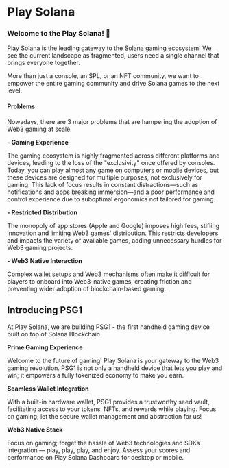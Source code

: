 # Play Solana


### Welcome to the Play Solana! 👾

Play Solana is the leading gateway to the Solana gaming ecosystem! We see the current landscape as fragmented, users need a single channel that brings everyone together.

More than just a console, an SPL, or an NFT community, we want to empower the entire gaming community and drive Solana games to the next level.


#### Problems

Nowadays, there are 3 major problems that are hampering the adoption of Web3 gaming at scale.

**- Gaming Experience**

The gaming ecosystem is highly fragmented across different platforms and devices, leading to the loss of the "exclusivity" once offered by consoles. Today, you can play almost any game on computers or mobile devices, but these devices are designed for multiple purposes, not exclusively for gaming. This lack of focus results in constant distractions—such as notifications and apps breaking immersion—and a poor performance and control experience due to suboptimal ergonomics not tailored for gaming.

**- Restricted Distribution**

The monopoly of app stores (Apple and Google) imposes high fees, stifling innovation and limiting Web3 games' distribution. This restricts developers and impacts the variety of available games, adding unnecessary hurdles for Web3 gaming projects.

**- Web3 Native Interaction**

Complex wallet setups and Web3 mechanisms often make it difficult for players to onboard into Web3-native games, creating friction and preventing wider adoption of blockchain-based gaming.

## Introducing PSG1

At Play Solana, we are building PSG1 - the first handheld gaming device built on top of Solana Blockchain.

**Prime Gaming Experience**

Welcome to the future of gaming! Play Solana is your gateway to the Web3 gaming revolution. PSG1 is not only a handheld device that lets you play and win; it empowers a fully tokenized economy to make you earn.

**Seamless Wallet Integration**

With a built-in hardware wallet, PSG1 provides a trustworthy seed vault, facilitating access to your tokens, NFTs, and rewards while playing. Focus on gaming; let the secure wallet management and abstraction for us!

**Web3 Native Stack**

Focus on gaming; forget the hassle of Web3 technologies and SDKs integration — play, play, play, and enjoy. Assess your scores and performance on Play Solana Dashboard for desktop or mobile.
